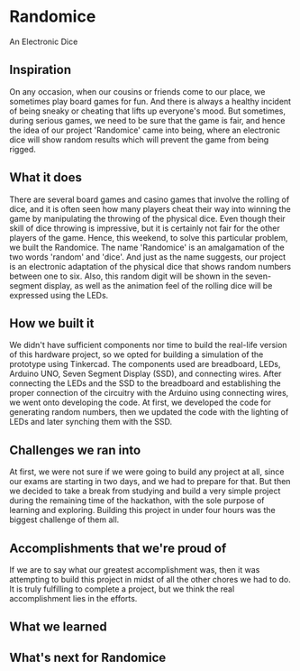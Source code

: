 # Randomice
An Electronic Dice

## Inspiration
On any occasion, when our cousins or friends come to our place, we sometimes play board games for fun. And there is always a healthy incident of being sneaky or cheating that lifts up everyone's mood. But sometimes, during serious games, we need to be sure that the game is fair, and hence the idea of our project 'Randomice' came into being, where an electronic dice will show random results which will prevent the game from being rigged. 

## What it does
There are several board games and casino games that involve the rolling of dice, and it is often seen how many players cheat their way into winning the game by manipulating the throwing of the physical dice. Even though their skill of dice throwing is impressive, but it is certainly not fair for the other players of the game. Hence, this weekend, to solve this particular problem, we built the Randomice. 
The name 'Randomice' is an amalgamation of the two words 'random' and 'dice'. And just as the name suggests, our project is an electronic adaptation of the physical dice that shows random numbers between one to six. Also, this random digit will be shown in the seven-segment display, as well as the animation feel of the rolling dice will be expressed using the LEDs. 

## How we built it
We didn't have sufficient components nor time to build the real-life version of this hardware project, so we opted for building a simulation of the prototype using Tinkercad. The components used are breadboard, LEDs, Arduino UNO, Seven Segment Display (SSD), and connecting wires. After connecting the LEDs and the SSD to the breadboard and establishing the proper connection of the circuitry with the Arduino using connecting wires, we went onto developing the code. At first, we developed the code for generating random numbers, then we updated the code with the lighting of LEDs and later synching them with the SSD.  

## Challenges we ran into
At first, we were not sure if we were going to build any project at all, since our exams are starting in two days, and we had to prepare for that. But then we decided to take a break from studying and build a very simple project during the remaining time of the hackathon, with the sole purpose of learning and exploring. Building this project in under four hours was the biggest challenge of them all. 

## Accomplishments that we're proud of
If we are to say what our greatest accomplishment was, then it was attempting to build this project in midst of all the other chores we had to do. It is truly fulfilling to complete a project, but we think the real accomplishment lies in the efforts. 

## What we learned


## What's next for Randomice
